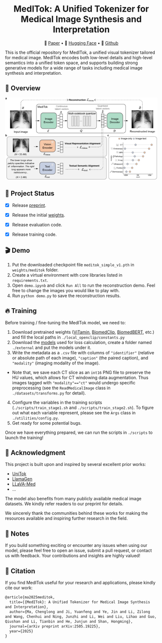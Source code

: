 <div align="center">
<h1>
  MedITok: A Unified Tokenizer for Medical Image Synthesis and Interpretation
</h1>
</div>

<p align="center">
📝 <a href="https://arxiv.org/abs/2505.19225" target="_blank">Paper</a> • 🤗 <a href="https://huggingface.co/massaki75/meditok/tree/main" target="_blank">Hugging Face</a> • 🧩 <a href="https://github.com/Masaaki-75/meditok" target="_blank">Github</a>
</p>

This is the official repository for MedITok, a unified visual tokenizer tailored for medical image. MedITok encodes both low-level details and high-level semantics into a unified token space, and supports building strong generative models for a wide range of tasks including medical image synthesis and interpretation. 


## 📌 Overview
![](./assets/arch.png)


## 🚧 Project Status
- [x] Release [preprint](https://arxiv.org/abs/2505.19225).
- [x] Release the initial [weights](https://huggingface.co/massaki75/meditok/tree/main).
- [x] Release evaluation code.
- [x] Release training code.


## 🎬 Demo
1. Put the downloaded checkpoint file `meditok_simple_v1.pth` in `weights/meditok` folder. 
2. Create a virtual environment with core libraries listed in `requirements.txt`. 
3. Open `demo.ipynb` and click `Run All` to run the reconstruction demo. Feel free to change the images you would like to play with. 
4. Run `python demo.py` to save the reconstruction results. 

## 🔥 Training
Before training / fine-tuning the MedITok model, we need to:
1. Download pretrained weights ([ViTamin](https://huggingface.co/jienengchen/ViTamin-B), [BiomedClip](https://huggingface.co/microsoft/BiomedCLIP-PubMedBERT_256-vit_base_patch16_224/tree/main), [BiomedBERT](https://huggingface.co/microsoft/BiomedNLP-BiomedBERT-base-uncased-abstract/tree/main), etc.) and fill the local paths in `./local_openclip/constants.py`
2. Download the [models](https://huggingface.co/FoundationVision/unitok_external) used for loss calculation, create a folder named `./external` and put the models under it.
3. Write the metadata as a `.csv` file with columns of `"identifier"` (relative or absolute path of each image), `"caption"` (the paired caption), and `"modality"` (imaging modality of the image).
  - Note that, we save each CT slice as an `int16` PNG file to preserve the HU values, which allows for CT windowing data augmentation. Thus images tagged with `"modality"=="ct"` would undergo specific preprocessing (see the `ReadMedicalImage` class in `./datasets/transforms.py` for detail).
4. Configure the variables in the training scripts (`./scripts/train_stage1.sh` and `./scripts/train_stage2.sh`). To figure out what each variable represent, please see the `Args` class in `./utilities/config.py`.
5. Get ready for some potential bugs.

Once we have everything prepared, we can run the scripts in `./scripts` to launch the training!


## 🙏 Acknowledgment
This project is built upon and inspired by several excellent prior works:
- [UniTok](https://github.com/FoundationVision/UniTok)
- [LlamaGen](https://github.com/FoundationVision/LlamaGen)
- [LLaVA-Med](https://github.com/microsoft/LLaVA-Med)
- ...

The model also benefits from many publicly available medical image datasets. We kindly refer readers to our preprint for details.

We sincerely thank the communities behind these works for making the resources available and inspiring further research in the field. 


## 🚀 Notes
If you build something exciting or encounter any issues when using our model, please feel free to open an issue, submit a pull request, or contact us with feedback. Your contributions and insights are highly valued!


## 📖 Citation
If you find MedITok useful for your research and applications, please kindly cite our work:
```
@article{ma2025meditok,
  title={{MedITok}: A Unified Tokenizer for Medical Image Synthesis and Interpretation},
  author={Ma, Chenglong and Ji, Yuanfeng and Ye, Jin and Li, Zilong and Wang, Chenhui and Ning, Junzhi and Li, Wei and Liu, Lihao and Guo, Qiushan and Li, Tianbin and He, Junjun and Shan, Hongming},
  journal={arXiv preprint arXiv:2505.19225},
  year={2025}
}
```


